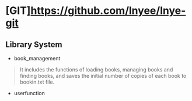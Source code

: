 # [GIT]https://github.com/lnyee/lnye-git
## Library System
* book_management
> It includes the functions of loading books, managing books and finding books, and saves the initial number of copies of each book to bookin.txt file.
* userfunction
> 
